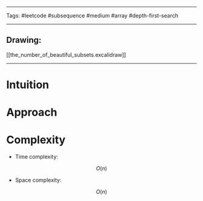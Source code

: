 

----

Tags: #leetcode #subsequence #medium #array #depth-first-search

----

## Drawing:
[[the_number_of_beautiful_subsets.excalidraw]]

----


# Intuition

<!-- Describe your first thoughts on how to solve this problem. -->

  

# Approach

<!-- Describe your approach to solving the problem. -->

  

# Complexity

- Time complexity:

 $$O(n)$$

  

- Space complexity:

$$O(n)$$